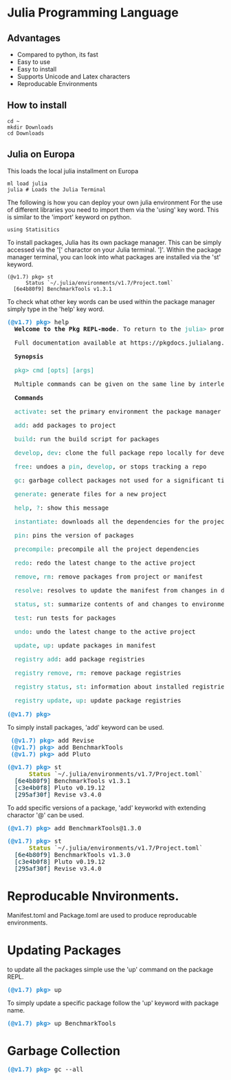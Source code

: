 
# Julia Programming Language 

## Advantages 
- Compared to python, its fast
- Easy to use 
- Easy to install 
- Supports Unicode and Latex characters
- Reproducable Environments

## How to install 

```
cd ~
mkdir Downloads 
cd Downloads 
```

## Julia on Europa

This loads the local julia installment on Europa 
```
ml load julia 
julia # Loads the Julia Terminal
``` 
The following is how you can deploy your own julia environment
For the use of different libraries you need to import them via the 'using' key word. 
This is similar to the 'import' keyword on python. 
```
using Statisitics
```
To install packages, Julia has its own package manager. This can be simply accessed via the '[' charactor on your Julia terminal. 
']'. Within the package manager terminal, you can look into what packages are installed via the 'st' keyword. 
```
(@v1.7) pkg> st
      Status `~/.julia/environments/v1.7/Project.toml`
  [6e4b80f9] BenchmarkTools v1.3.1
```
 To check what other key words can be used within the package manager simply type in the 'help' key word. 
<pre><font color="#268BD2"><b>(@v1.7) pkg&gt; </b></font>help
  <b>Welcome to the Pkg REPL-mode</b>. To return to the <font color="#2AA198">julia&gt;</font> prompt, either press backspace when the input line is empty or press Ctrl+C.

  Full documentation available at https://pkgdocs.julialang.org/

  <b>Synopsis</b>

<font color="#2AA198">  pkg&gt; cmd [opts] [args]</font>

  Multiple commands can be given on the same line by interleaving a <font color="#2AA198">;</font> between the commands. Some commands have an alias, indicated below.

  <b>Commands</b>

  <font color="#2AA198">activate</font>: set the primary environment the package manager manipulates

  <font color="#2AA198">add</font>: add packages to project

  <font color="#2AA198">build</font>: run the build script for packages

  <font color="#2AA198">develop</font>, <font color="#2AA198">dev</font>: clone the full package repo locally for development

  <font color="#2AA198">free</font>: undoes a <font color="#2AA198">pin</font>, <font color="#2AA198">develop</font>, or stops tracking a repo

  <font color="#2AA198">gc</font>: garbage collect packages not used for a significant time

  <font color="#2AA198">generate</font>: generate files for a new project

  <font color="#2AA198">help</font>, <font color="#2AA198">?</font>: show this message

  <font color="#2AA198">instantiate</font>: downloads all the dependencies for the project

  <font color="#2AA198">pin</font>: pins the version of packages

  <font color="#2AA198">precompile</font>: precompile all the project dependencies

  <font color="#2AA198">redo</font>: redo the latest change to the active project

  <font color="#2AA198">remove</font>, <font color="#2AA198">rm</font>: remove packages from project or manifest

  <font color="#2AA198">resolve</font>: resolves to update the manifest from changes in dependencies of developed packages

  <font color="#2AA198">status</font>, <font color="#2AA198">st</font>: summarize contents of and changes to environment

  <font color="#2AA198">test</font>: run tests for packages

  <font color="#2AA198">undo</font>: undo the latest change to the active project

  <font color="#2AA198">update</font>, <font color="#2AA198">up</font>: update packages in manifest

  <font color="#2AA198">registry add</font>: add package registries

  <font color="#2AA198">registry remove</font>, <font color="#2AA198">rm</font>: remove package registries

  <font color="#2AA198">registry status</font>, <font color="#2AA198">st</font>: information about installed registries

  <font color="#2AA198">registry update</font>, <font color="#2AA198">up</font>: update package registries

<font color="#268BD2"><b>(@v1.7) pkg&gt; </b></font>
</pre>
 
 To simply install packages, 'add' keyword can be used. 
 
 <pre>
 <font color="#268BD2"><b>(@v1.7) pkg&gt; </b></font>add Revise
 <font color="#268BD2"><b>(@v1.7) pkg&gt; </b></font>add BenchmarkTools
 <font color="#268BD2"><b>(@v1.7) pkg&gt; </b></font>add Pluto
</pre>

<pre>
<font color="#268BD2"><b>(@v1.7) pkg&gt; </b></font>st
<font color="#859900"><b>      Status</b></font> `~/.julia/environments/v1.7/Project.toml`
 <font color="#002B36"> [6e4b80f9] </font>BenchmarkTools v1.3.1
 <font color="#002B36"> [c3e4b0f8] </font>Pluto v0.19.12
 <font color="#002B36"> [295af30f] </font>Revise v3.4.0
</pre>

To add specific versions of a package, 'add' keyworkd with extending charactor '@' can be used.

<pre><font color="#268BD2"><b>(@v1.7) pkg&gt; </b></font>add BenchmarkTools@1.3.0
</pre>
<pre><font color="#268BD2"><b>(@v1.7) pkg&gt; </b></font>st
<font color="#859900"><b>      Status</b></font> `~/.julia/environments/v1.7/Project.toml`
 <font color="#002B36"> [6e4b80f9] </font>BenchmarkTools v1.3.0
 <font color="#002B36"> [c3e4b0f8] </font>Pluto v0.19.12
 <font color="#002B36"> [295af30f] </font>Revise v3.4.0
</pre>

# Reproducable Nnvironments.
Manifest.toml and Package.toml are used to produce reproducable environments. 



# Updating Packages 

to update all the packages simple use the 'up' command on the package REPL.
<pre><font color="#268BD2"><b>(@v1.7) pkg&gt; </b></font>up
</pre>
To simply update a specific package follow the 'up' keyword with package name.  
<pre><font color="#268BD2"><b>(@v1.7) pkg&gt; </b></font>up BenchmarkTools
</pre>

# Garbage Collection 
<pre><font color="#268BD2"><b>(@v1.7) pkg&gt; </b></font>gc --all</pre>






